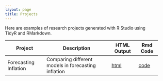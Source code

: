 ```yaml
---
layout: page
title: Projects
---
```


Here are examples of research projects generated with R Studio using TidyR and RMarkdown.

Project | Description | HTML Output | Rmd Code
--- | --- | --- | ---
Forecasting Inflation | Comparing different models in forecasting inflation | [html](https://DuncanJMUG.github.io/Project.html) | [code](https://github.com/DuncanJMUG/DuncanJMUG.github.io/blob/main/Project.Rmd)

